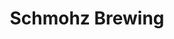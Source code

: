 ---
layout: card
category: [maker, physical]
image: /img/makers/schmohz.png
title: Schmohz Brewing
homepage: http://schmohz.com/
---